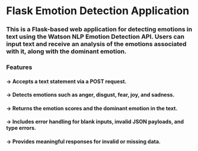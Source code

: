 # Flask Emotion Detection Application

### This is a Flask-based web application for detecting emotions in text using the Watson NLP Emotion Detection API. Users can input text and receive an analysis of the emotions associated with it, along with the dominant emotion.

### Features

#### -> Accepts a text statement via a POST request.

#### -> Detects emotions such as anger, disgust, fear, joy, and sadness.

#### -> Returns the emotion scores and the dominant emotion in the text.

#### -> Includes error handling for blank inputs, invalid JSON payloads, and type errors.

#### -> Provides meaningful responses for invalid or missing data.
